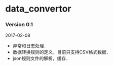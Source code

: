 # data_convertor #

### Version 0.1 ###
2017-02-08
* 异常和日志处理．
* 数据转换规则的定义，目前只支持CSV格式数据．
* json规则文件的解析，缓存．